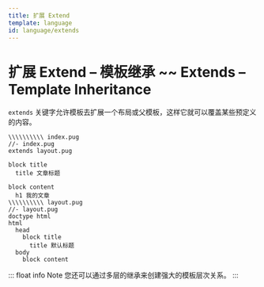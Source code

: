 ```yaml
---
title: 扩展 Extend
template: language
id: language/extends
---
```


# 扩展 Extend &ndash; 模板继承 ~~ Extends &ndash; Template Inheritance

`extends` 关键字允许模板去扩展一个布局或父模板，这样它就可以覆盖某些预定义的内容。

```pug-preview (name='extends')
\\\\\\\\\\ index.pug
//- index.pug
extends layout.pug

block title
  title 文章标题

block content
  h1 我的文章
\\\\\\\\\\ layout.pug
//- layout.pug
doctype html
html
  head
    block title
      title 默认标题
  body
    block content
```

::: float info Note
您还可以通过多层的继承来创建强大的模板层次关系。
:::
